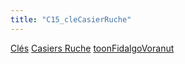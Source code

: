 ```yaml
---
title: "C15_cleCasierRuche"
---
```


[Clés](notes/equipements/cles/C_Clés.md) [Casiers Ruche](notes/equipements/consommables/C_CasierRuche.md) [toonFidalgoVoranut](notes/utilisateurs/beneficiaires/toonFidalgoVoranut.md)